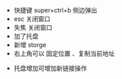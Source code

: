 - 快捷键 super+ctrl+b 侧边弹出
- esc 关闭窗口
- 失焦 关闭窗口
- 加了托盘
- 新增 storge
- 右上角可以 固定位置 、复制当前地址

* 托盘增加可增加新链接操作
